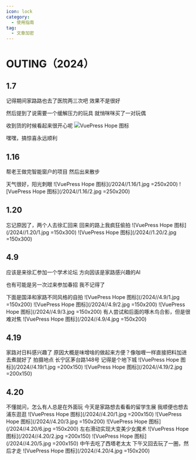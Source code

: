 ```yaml
---
icon: lock
category:
  - 使用指南
tag:
  - 文章加密
---
```


# OUTING（2024）

## 1.7
记得期间家路路也去了医院两三次吧
效果不是很好

然后提到了说需要一个缓解压力的玩具
就悄咪咪买了一对玩偶

收到货的时候看起来很开心呢
![VuePress Hope 图标](D:/blog/test/my-docs/src/.vuepress/public/2024/1.7/1.jpg)

嘿嘿，搞惊喜永远顺利

## 1.16
帮老王做完智能窗户的项目
然后出来散步

天气很好，阳光刺眼
![VuePress Hope 图标](/2024//1.16/1.jpg  =250x200)
![VuePress Hope 图标](/2024//1.16/2.jpg  =250x200)

## 1.20
忘记原因了，两个人去徐汇回来
回来的路上我疯狂偷拍
![VuePress Hope 图标](/2024//1.20/1.jpg  =150x300)
![VuePress Hope 图标](/2024//1.20/2.jpg  =150x300)

## 4.9
应该是来徐汇参加一个学术论坛
方向因该是家路感兴趣的AI

也有可能是另一次过来参加春招
我不记得了

下面是国泽和家路不同风格的自拍
![VuePress Hope 图标](/2024//4.9/1.jpg  =150x200)
![VuePress Hope 图标](/2024//4.9/2.jpg  =150x200)
![VuePress Hope 图标](/2024//4.9/3.jpg  =150x200)
有人尝试和后面的啄木鸟合影，但是很难对焦
![VuePress Hope 图标](/2024//4.9/4.jpg  =150x200)

## 4.19
家路对日料感兴趣了
原因大概是味增啥的做起来方便？像咖喱一样直接把料加进去煮就好了
拍摄地点 长宁区茅台路148号
记得是个地下城
![VuePress Hope 图标](/2024//4.19/1.jpg  =200x150)
![VuePress Hope 图标](/2024//4.19/2.jpg  =200x150)

## 4.20
不懂就问，怎么有人总是在外面玩
今天是家路想去看看的留学生展
我顺便也想去浦东逛逛
![VuePress Hope 图标](/2024//4.20/1.jpg  =200x150)
![VuePress Hope 图标](/2024//4.20/3.jpg  =150x200)
![VuePress Hope 图标](/2024//4.20/6.jpg  =150x200)
左右滑动实现大变美少女魔术
![VuePress Hope 图标](/2024//4.20/2.jpg  =200x150)
![VuePress Hope 图标](/2024//4.20/5.jpg  =200x150)
中午去吃了西塔老太太
下午又回去玩了一圈，然后才走
![VuePress Hope 图标](/2024//4.20/4.jpg  =150x200)



